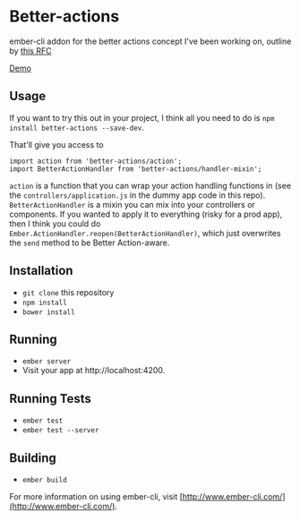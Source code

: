 # Better-actions

ember-cli addon for the better actions concept I've been working on,
outline by [this RFC](https://github.com/emberjs/rfcs/pull/2)

[Demo](http://development.better-actions.divshot.io/)

## Usage

If you want to try this out in your project, I think all you need to do
is `npm install better-actions --save-dev`.

That'll give you access to

    import action from 'better-actions/action';
    import BetterActionHandler from 'better-actions/handler-mixin';

`action` is a function that you can wrap your action handling functions
in (see the `controllers/application.js` in the dummy app code in this
repo). `BetterActionHandler` is a mixin you can mix into your
controllers or components. If you wanted to apply it to everything
(risky for a prod app), then I think you could do
`Ember.ActionHandler.reopen(BetterActionHandler)`, which just overwrites
the `send` method to be Better Action-aware.

## Installation

* `git clone` this repository
* `npm install`
* `bower install`

## Running

* `ember server`
* Visit your app at http://localhost:4200.

## Running Tests

* `ember test`
* `ember test --server`

## Building

* `ember build`

For more information on using ember-cli, visit [http://www.ember-cli.com/](http://www.ember-cli.com/).
